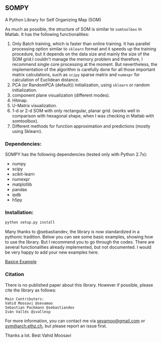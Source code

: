 SOMPY
-----
A Python Library for Self Organizing Map (SOM)

As much as possible, the structure of SOM is similar to `somtoolbox` in Matlab. It has the following functionalities:

1. Only Batch training, which is faster than online training. It has parallel processing option similar to `sklearn` format and it speeds up the training procedure, but it depends on the data size and mainly the size of the SOM grid.I couldn't manage the memory problem and therefore, I recommend single core processing at the moment. But nevertheless, the implementation of the algorithm is carefully done for all those important matrix calculations, such as `scipy` sparse matrix and `numexpr` for calculation of Euclidean distance.
2. PCA (or RandomPCA (default)) initialization, using `sklearn` or random initialization.
3. component plane visualization (different modes).
4. Hitmap.
5. U-Matrix visualization.
6. 1-d or 2-d SOM with only rectangular, planar grid. (works well in comparison with hexagonal shape, when I was checking in Matlab with somtoolbox).
7. Different methods for function approximation and predictions (mostly using Sklearn).


### Dependencies:
SOMPY has the following dependencies (tested only with Python 2.7x):
- numpy
- scipy
- scikit-learn
- numexpr
- matplotlib
- pandas
- ipdb
- h5py

### Installation:
```Python
python setup.py install
```


Many thanks to @sebastiandev, the library is now standardized in a pythonic tradition. Below you can see some basic examples, showing how to use the library.
But I recommend you to go through the codes. There are several functionalities already implemented, but not documented. I would be very happy to add your new examples here. 

[Basice Example](https://gist.github.com/sevamoo/035c56e7428318dd3065013625f12a11)

### Citation

There is no published paper about this library. However if possible, please cite the library as follows:

```
Main Contributers:
Vahid Moosavi @sevamoo
Sebastian Packmann @sebastiandev
Iván Vallés @ivallesp 
```


For more information, you can contact me via sevamoo@gmail.com or svm@arch.ethz.ch, but please report an issue first.




Thanks a lot. 
Best Vahid Moosavi
